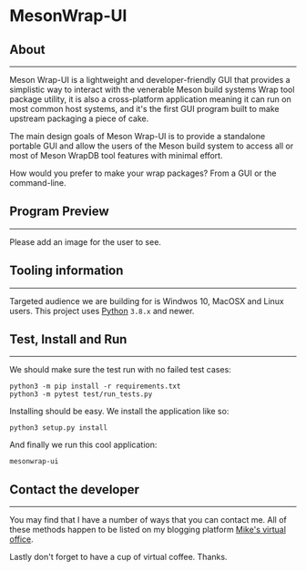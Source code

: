 # MesonWrap-UI

## About

* * *

Meson Wrap-UI is a lightweight and developer-friendly GUI that
provides a simplistic way to interact with the venerable Meson
build systems Wrap tool package utility, it is also a
cross-platform application meaning it can run on most common host
systems, and it's the first GUI program built to make upstream
packaging a piece of cake.

The main design goals of Meson Wrap-UI is to provide a standalone
portable GUI and allow the users of the Meson build system to access
all or most of Meson WrapDB tool features with minimal effort.

How would you prefer to make your wrap packages? From a GUI or the
command-line.

## Program Preview

* * *

Please add an image for the user to see.

## Tooling information

* * *

Targeted audience we are building for is Windwos 10, MacOSX and Linux users. This project uses
[Python](https://www.python.org/) `3.8.x` and newer.

## Test, Install and Run

* * *

We should make sure the test run with no failed test cases:

```console
python3 -m pip install -r requirements.txt
python3 -m pytest test/run_tests.py
```

Installing should be easy. We install the application like so:

```console
python3 setup.py install
```

And finally we run this cool application:

```console
mesonwrap-ui
```

## Contact the developer

* * *

You may find that I have a number of ways that you can contact
me. All of these methods happen to be listed on my blogging platform
[Mike's virtual office](https://michaelbrockus.home.blog/contact/).

Lastly don't forget to have a cup of virtual coffee. Thanks.
